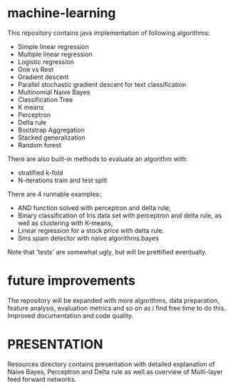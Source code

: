 # machine-learning
This repository contains java implementation of following algorithms:
  - Simple linear regression
  - Multiple linear regression
  - Logistic regression
  - One vs Rest
  - Gradient descent
  - Parallel stochastic gradient descent for text classification
  - Multinomial Naive Bayes
  - Classification Tree
  - K means
  - Perceptron 
  - Delta rule
  - Bootstrap Aggregation
  - Stacked generalization
  - Random forest
  
There are also built-in methods to evaluate an algorithm with:
   - stratified k-fold
   - N-iterations train and test split
  
There are 4 runnable examples:
  - AND function solved with perceptron and delta rule,
  - Binary classification of Iris data set with perceptron and delta rule, as well as clustering with K-means,
  - Linear regression for a stock price with delta rule.
  - Sms spam detector with naive algorithms.bayes
  
Note that 'tests' are somewhat ugly, but will be prettified eventually.

  
# future improvements
The repository will be expanded with more algorithms, data preparation, feature analysis, evaluation metrics and so on as i find free time to do this.
Improved documentation and code quality.

# PRESENTATION
Resources directory contains presentation with detailed explanation of Naive Bayes, Perceptron and Delta rule as well as overview of Multi-layer feed forward networks.
